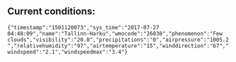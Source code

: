 ## Current conditions: 
 ``` {"timestamp":"1501120073","sys_time":"2017-07-27 04:48:09","name":"Tallinn-Harku","wmocode":"26038","phenomenon":"Few clouds","visibility":"20.0","precipitations":"0","airpressure":"1005.2","relativehumidity":"97","airtemperature":"15","winddirection":"67","windspeed":"2.1","windspeedmax":"3.4"} ```
